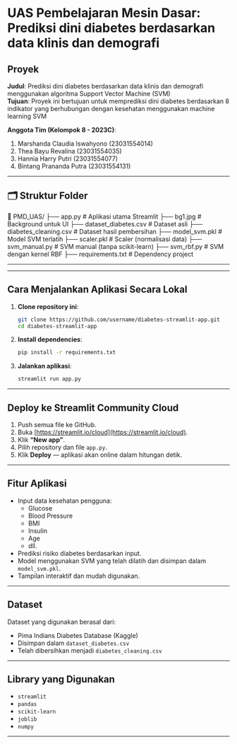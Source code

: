 # UAS Pembelajaran Mesin Dasar: Prediksi dini diabetes berdasarkan data klinis dan demografi

## Proyek
**Judul**: Prediksi dini diabetes berdasarkan data klinis dan demografi menggunakan algoritma Support Vector Machine (SVM)  
**Tujuan**: Proyek ini bertujuan untuk memprediksi dini diabetes berdasarkan 8 indikator yang berhubungan dengan kesehatan menggunakan machine learning SVM

**Anggota Tim (Kelompok 8 - 2023C)**:  
1. Marshanda Claudia Iswahyono (23031554014)
2. Thea Bayu Revalina          (23031554035)
3. Hannia Harry Putri          (23031554077)
4. Bintang Prananda Putra      (23031554131)

---
## 🗂️ Struktur Folder

📁 PMD_UAS/
├── app.py # Aplikasi utama Streamlit
├── bg1.jpg # Background untuk UI
├── dataset_diabetes.csv # Dataset asli
├── diabetes_cleaning.csv # Dataset hasil pembersihan
├── model_svm.pkl # Model SVM terlatih
├── scaler.pkl # Scaler (normalisasi data)
├── svm_manual.py # SVM manual (tanpa scikit-learn)
├── svm_rbf.py # SVM dengan kernel RBF
├── requirements.txt # Dependency project

---
---
## Cara Menjalankan Aplikasi Secara Lokal

1. **Clone repository ini**:
   ```bash
   git clone https://github.com/username/diabetes-streamlit-app.git
   cd diabetes-streamlit-app
   ```

2. **Install dependencies**:
   ```bash
   pip install -r requirements.txt
   ```

3. **Jalankan aplikasi**:
   ```bash
   streamlit run app.py
   ```

---

## Deploy ke Streamlit Community Cloud

1. Push semua file ke GitHub.
2. Buka [https://streamlit.io/cloud](https://streamlit.io/cloud).
3. Klik **“New app”**.
4. Pilih repository dan file `app.py`.
5. Klik **Deploy** — aplikasi akan online dalam hitungan detik.

---

## Fitur Aplikasi

- Input data kesehatan pengguna:
  - Glucose
  - Blood Pressure
  - BMI
  - Insulin
  - Age
  - dll.
- Prediksi risiko diabetes berdasarkan input.
- Model menggunakan SVM yang telah dilatih dan disimpan dalam `model_svm.pkl`.
- Tampilan interaktif dan mudah digunakan.

---

## Dataset

Dataset yang digunakan berasal dari:
- Pima Indians Diabetes Database (Kaggle)
- Disimpan dalam `dataset_diabetes.csv`
- Telah dibersihkan menjadi `diabetes_cleaning.csv`

---

## Library yang Digunakan

- `streamlit`
- `pandas`
- `scikit-learn`
- `joblib`
- `numpy`

---
